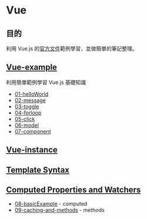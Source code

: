 # Vue
## 目的
利用 Vue.js 的[官方文件](https://vuejs.org/v2/guide/)範例學習，並做簡單的筆記整理。

## [Vue-example](https://github.com/hunterliu1003/myfirstVue/blob/master/vue-example.md)
利用簡單範例學習 Vue.js 基礎知識
- [01-helloWorld](https://github.com/hunterliu1003/myfirstVue/tree/master/example/01-helloWorld)
- [02-message](https://github.com/hunterliu1003/myfirstVue/tree/master/example/02-message)
- [03-toggle](https://github.com/hunterliu1003/myfirstVue/tree/master/example/03-toggle)
- [04-forloop](https://github.com/hunterliu1003/myfirstVue/tree/master/example/04-forloop)
- [05-click](https://github.com/hunterliu1003/myfirstVue/tree/master/example/05-click)
- [06-model](https://github.com/hunterliu1003/myfirstVue/tree/master/example/06-model)
- [07-component](https://github.com/hunterliu1003/myfirstVue/tree/master/example/07-component)


## [Vue-instance](https://github.com/hunterliu1003/myfirstVue/blob/master/vue-instance.md)

## [Template Syntax](https://github.com/hunterliu1003/myfirstVue/blob/master/vue-template-syntax.md)

## [Computed Properties and Watchers](https://github.com/hunterliu1003/myfirstVue/blob/master/vue-template-syntax.md)

- [08-basicExample](https://github.com/hunterliu1003/myfirstVue/tree/master/example/computed-properties-and-watchers/08-basicExample) - computed
- [09-caching-and-methods](https://github.com/hunterliu1003/myfirstVue/tree/master/example/computed-properties-and-watchers/09-caching-and-methods) - methods
